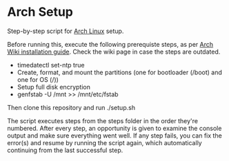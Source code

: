 # Arch Setup

Step-by-step script for [Arch Linux](https://www.archlinux.org/) setup.

Before running this, execute the following prerequiste steps, as per [Arch Wiki installation guide](https://wiki.archlinux.org/index.php/Installation_guide). Check the wiki page in case the steps are outdated.
- timedatectl set-ntp true
- Create, format, and mount the partitions (one for bootloader (/boot) and one for OS (/))
- Setup full disk encryption
- genfstab -U /mnt >> /mnt/etc/fstab

Then clone this repository and run ./setup.sh

The script executes steps from the steps folder in the order they're numbered. After every step, an opportunity is given to examine the console output and make sure everything went well. If any step fails, you can fix the error(s) and resume by running the script again, which automatically continuing from the last successful step.
